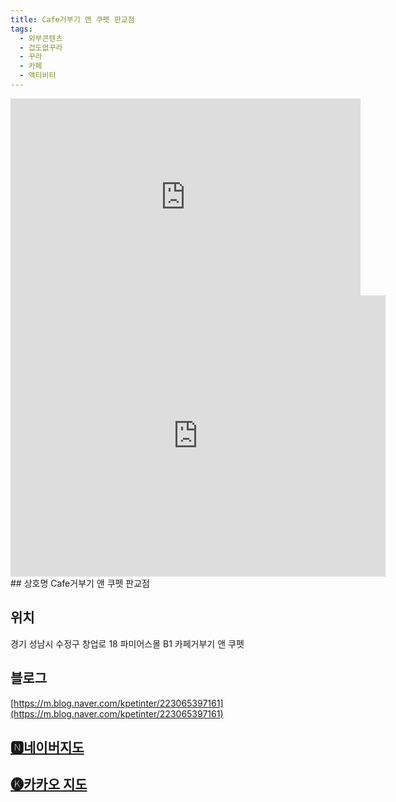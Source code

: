 ```yaml
---
title: Cafe거부기 앤 쿠펫 판교점
tags:
  - 외부콘텐츠
  - 겁도없꾸라
  - 꾸라
  - 카페
  - 액티비티
---
```

<iframe width="560" height="315" src="https://www.youtube.com/embed/J2GD80Oxf24?si=MJmubqTz3LiyM4QF" title="YouTube video player" frameborder="0" allow="accelerometer; autoplay; clipboard-write; encrypted-media; gyroscope; picture-in-picture; web-share" referrerpolicy="strict-origin-when-cross-origin" allowfullscreen></iframe>

<iframe src="https://www.google.com/maps/embed?pb=!1m18!1m12!1m3!1d3168.9997174891046!2d127.09549951184967!3d37.41348157196217!2m3!1f0!2f0!3f0!3m2!1i1024!2i768!4f13.1!3m3!1m2!1s0x357ca7315340abe7%3A0x225a8a4df2528fe4!2zQ2FmZeqxsOu2gOq4sCDslaQg7L-g7Y6rIO2MkOq1kOygkA!5e0!3m2!1sko!2skr!4v1741405044092!5m2!1sko!2skr" width="600" height="450" style="border:0;" allowfullscreen="" loading="lazy" referrerpolicy="no-referrer-when-downgrade"></iframe>
## 상호명
Cafe거부기 앤 쿠펫 판교점

## 위치
경기 성남시 수정구 창업로 18 파미어스몰 B1 카페거부기 앤 쿠펫

## 블로그
[https://m.blog.naver.com/kpetinter/223065397161](https://m.blog.naver.com/kpetinter/223065397161)

## [🅽네이버지도](https://naver.me/5oE5hLHl)

## [🅚카카오 지도](https://place.map.kakao.com/908965519)